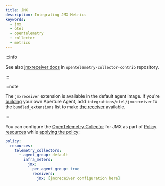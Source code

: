```yaml
---
title: JMX
description: Integrating JMX Metrics
keywords:
  - jmx
  - otel
  - opentelemetry
  - collector
  - metrics
---
```


:::info

See also [jmxreceiver docs][receiver] in `opentelemetry-collector-contrib`
repository.

:::

:::note

The `jmxreceiver` extension is available in the default agent image. If you're
[building][build] your own Aperture Agent, add `integrations/otel/jmxreceiver`
to the `bundled_extensions` list to make [the receiver][receiver] available.

:::

You can configure the [OpenTelemetry Collector][opentelemetry-collector] for JMX
as part of [Policy resources][policy-resources] while [applying the
policy][applying-policy]:

```yaml
policy:
  resources:
    telemetry_collectors:
      - agent_group: default
        infra_meters:
          jmx:
            per_agent_group: true
            receivers:
              jmx: [jmxreceiver configuration here]
```

[build]: /reference/aperturectl/build/agent/agent.md
[receiver]:
  https://github.com/open-telemetry/opentelemetry-collector-contrib/tree/main/receiver/jmxreceiver
[opentelemetry-collector]: /reference/configuration/spec.md#telemetry-collector
[applying-policy]: /use-cases/use-cases.md
[policy-resources]: /reference/configuration/spec.md#resources
